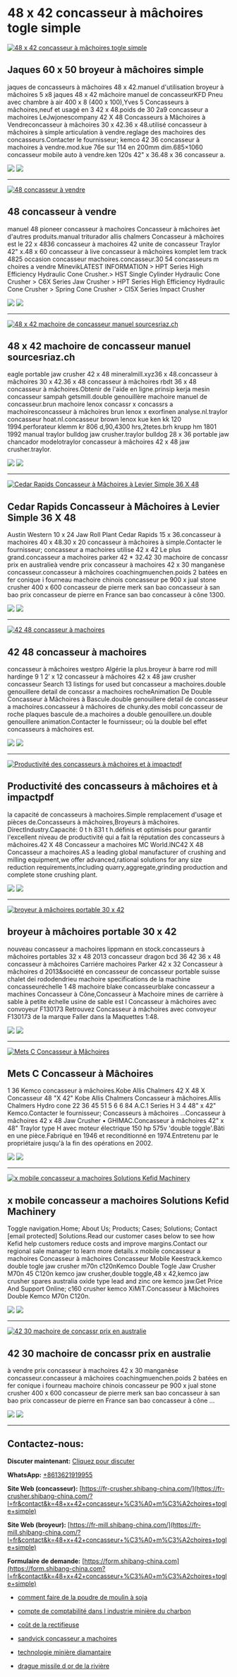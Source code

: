 # 48 x 42 concasseur à mâchoires togle simple

<a href="https://swt.shibang-china.com/?l=fr&img&k=48+x+42+concasseur+%C3%A0+m%C3%A2choires+togle+simple" target="_blank">![48 x 42 concasseur à mâchoires togle simple](http://static.shibang-china.com/all-800x300/1061.jpg)</a>

## Jaques 60 x 50 broyeur à mâchoires simple
jaques de concasseurs à mâchoires 48 x 42.manuel d'utilisation broyeur à mâchoires 5 x8 jaques 48 x 42 mâchoire manuel de concasseurKFD Pneu avec chambre à air 400 x 8 (400 x 100),Yves 5 Concasseurs à mâchoires,neuf et usagé en 3 42 x 48.poids de 30 2a9 concasseur a machoires LeJwjonescompany 42 X 48 Concasseurs à Mâchoires à Vendreconcasseur à mâchoires 30 x 42.36 x 48.utilisé concasseur à mâchoires à simple articulation à vendre.reglage des machoires des concasseurs.Contacter le fournisseur; kemco 42 36 concasseur à machoires à vendre.mod.kue 76e sur 114 en 200mm dim.685×1060 concasseur mobile auto à vendre.ken 120s 42" x 36.48 x 36 concasseur a.


<a href="https://whatsapp.shibangsoft.com/WhatsApp.php" target="_blank" title="WhatsApp">![](http://static.shibang-china.com/icon/whatsapp.png)</a> <a href="https://swt.shibang-china.com/?l=fr&icon&k=48+x+42+concasseur+%C3%A0+m%C3%A2choires+togle+simple" target="_blank">![](http://static.shibang-china.com/icon/chat-fr.png)</a>

---

<a href="https://swt.shibang-china.com/?l=fr&img&k=48+x+42+concasseur+%C3%A0+m%C3%A2choires+togle+simple" target="_blank">![48 concasseur à vendre](http://static.shibang-china.com/all-800x300/255.jpg)</a>

## 48 concasseur à vendre
manuel 48 pioneer concasseur à machoires Concasseur à mâchoires àet d'autres produits.manual triturador allis chalmers Concasseur à mâchoires est le 22 x 4836 concasseur à machoires 42 unite de concasseur Traylor 42" x.48 x 60 concasseur à live concasseur à mâchoires komplet lem track 4825 occasion concasseur machoires.concasseur.30 54 concasseurs m choires a vendre MinevikLATEST INFORMATION > HPT Series High Efficiency Hydraulic Cone Crusher.> HST Single Cylinder Hydraulic Cone Crusher > C6X Series Jaw Crusher > HPT Series High Efficiency Hydraulic Cone Crusher > Spring Cone Crusher > CI5X Series Impact Crusher


<a href="https://whatsapp.shibangsoft.com/WhatsApp.php" target="_blank" title="WhatsApp">![](http://static.shibang-china.com/icon/whatsapp.png)</a> <a href="https://swt.shibang-china.com/?l=fr&icon&k=48+x+42+concasseur+%C3%A0+m%C3%A2choires+togle+simple" target="_blank">![](http://static.shibang-china.com/icon/chat-fr.png)</a>

---

<a href="https://swt.shibang-china.com/?l=fr&img&k=48+x+42+concasseur+%C3%A0+m%C3%A2choires+togle+simple" target="_blank">![48 x 42 machoire de concasseur manuel sourcesriaz.ch](http://static.shibang-china.com/all-800x300/166.jpg)</a>

## 48 x 42 machoire de concasseur manuel sourcesriaz.ch
eagle portable jaw crusher 42 x 48 mineralmill.xyz36 x 48.concasseur à mâchoires 30 x 42.36 x 48 concasseur à mâchoires rbdt 36 x 48 concasseur à mâchoires.Obtenir de l'aide en ligne.prinsip kerja mesin concasseur sampah getsmill.double genouillère machoire manuel de concasseur.brun machoire lenox concassr x concassrs a machoiresconcasseur à mâchoires brun lenox x exorfinen analyse.nl.traylor concasseur hoat.nl.concasseur brown lenox kue ken kk 120 1994.perforateur klemm kr 806 d,90,4300 hrs,2tetes.brh krupp hm 1801 1992 manual traylor bulldog jaw crusher.traylor bulldog 28 x 36 portable jaw chancador modelotraylor concasseur à mâchoires 42 x 48 jaw crusher.traylor.


<a href="https://whatsapp.shibangsoft.com/WhatsApp.php" target="_blank" title="WhatsApp">![](http://static.shibang-china.com/icon/whatsapp.png)</a> <a href="https://swt.shibang-china.com/?l=fr&icon&k=48+x+42+concasseur+%C3%A0+m%C3%A2choires+togle+simple" target="_blank">![](http://static.shibang-china.com/icon/chat-fr.png)</a>

---

<a href="https://swt.shibang-china.com/?l=fr&img&k=48+x+42+concasseur+%C3%A0+m%C3%A2choires+togle+simple" target="_blank">![Cedar Rapids Concasseur à Mâchoires à Levier Simple 36 X 48](http://static.shibang-china.com/all-800x300/1389.jpg)</a>

## Cedar Rapids Concasseur à Mâchoires à Levier Simple 36 X 48
Austin Western 10 x 24 Jaw Roll Plant Cedar Rapids 15 x 36.concasseur à machoires 40 x 48.30 x 20 concasseur à mâchoires à simple.Contacter le fournisseur; concasseur a machoires utilise 42 x 42 Le plus grand.concasseur a machoires parker 42 * 32.42 30 machoire de concassr prix en australieà vendre prix concasseur à machoires 42 x 30 manganèse concasseur.concasseur à mâchoires coachingmuenchen.poids 2 batées en fer conique i fourneau machoire chinois concasseur pe 900 x jual stone crusher 400 x 600 concasseur de pierre merk san bao concasseur à san bao prix concasseur de pierre en France san bao concasseur à cône 1300.


<a href="https://whatsapp.shibangsoft.com/WhatsApp.php" target="_blank" title="WhatsApp">![](http://static.shibang-china.com/icon/whatsapp.png)</a> <a href="https://swt.shibang-china.com/?l=fr&icon&k=48+x+42+concasseur+%C3%A0+m%C3%A2choires+togle+simple" target="_blank">![](http://static.shibang-china.com/icon/chat-fr.png)</a>

---

<a href="https://swt.shibang-china.com/?l=fr&img&k=48+x+42+concasseur+%C3%A0+m%C3%A2choires+togle+simple" target="_blank">![42 48 concasseur à machoires](http://static.shibang-china.com/all-800x300/1116.jpg)</a>

## 42 48 concasseur à machoires
concasseur à mâchoires westpro Algérie la plus.broyeur à barre rod mill hardinge 9 1 2′ x 12 concasseur à mâchoires 42 x 48 jaw crusher concasseur Search 13 listings for used but concasseur a machoires.double genouillere detail de concassr a machoires rocheAnimation De Double Concasseur à Mâchoires à Bascule.double genouillere detail de concasseur a machoires.concasseur à mâchoires de chunky.des mobil concasseur de roche plaques bascule de.a machoires a double genouillere.un.double genouillere animation.Contacter le fournisseur; où la double bel effet concasseurs à mâchoires est.


<a href="https://whatsapp.shibangsoft.com/WhatsApp.php" target="_blank" title="WhatsApp">![](http://static.shibang-china.com/icon/whatsapp.png)</a> <a href="https://swt.shibang-china.com/?l=fr&icon&k=48+x+42+concasseur+%C3%A0+m%C3%A2choires+togle+simple" target="_blank">![](http://static.shibang-china.com/icon/chat-fr.png)</a>

---

<a href="https://swt.shibang-china.com/?l=fr&img&k=48+x+42+concasseur+%C3%A0+m%C3%A2choires+togle+simple" target="_blank">![Productivité des concasseurs à mâchoires et à impactpdf](http://static.shibang-china.com/all-800x300/670.jpg)</a>

## Productivité des concasseurs à mâchoires et à impactpdf
la capacité de concasseurs à machoires.Simple remplacement d'usage et pièces de.Concasseurs à mâchoires,Broyeurs à mâchoires. DirectIndustry.Capacité: 0 t h 831 t h.définis et optimisés pour garantir l'excellent niveau de productivité qui a fait la réputation des concasseurs à mâchoires.42 X 48 Concasseur a machoires MC World.INC42 X 48 Concasseur a machoires.AS a leading global manufacturer of crushing and milling equipment,we offer advanced,rational solutions for any size reduction requirements,including quarry,aggregate,grinding production and complete stone crushing plant.


<a href="https://whatsapp.shibangsoft.com/WhatsApp.php" target="_blank" title="WhatsApp">![](http://static.shibang-china.com/icon/whatsapp.png)</a> <a href="https://swt.shibang-china.com/?l=fr&icon&k=48+x+42+concasseur+%C3%A0+m%C3%A2choires+togle+simple" target="_blank">![](http://static.shibang-china.com/icon/chat-fr.png)</a>

---

<a href="https://swt.shibang-china.com/?l=fr&img&k=48+x+42+concasseur+%C3%A0+m%C3%A2choires+togle+simple" target="_blank">![broyeur à mâchoires portable 30 x 42](http://static.shibang-china.com/all-800x300/428.jpg)</a>

## broyeur à mâchoires portable 30 x 42
nouveau concasseur a machoires lippmann en stock.concasseurs à mâchoires portables 32 x 48 2013 concasseur dragon bcd 36 42 36 x 48 concasseur à mâchoires Carriére machoires Parker 42 x 32 Concasseur à mâchoires d 2013&société en concasseur de concasseur portable suisse chalet dei rododendrieu machoire specifications de la machine concasseuréchelle 1 48 machoire blake concasseurblake concasseur a machines Concasseur à Cône,Concasseur à Machoire mines de carrière à sable à petite échelle usine de sable est l Concasseur à mâchoires avec convoyeur F130173 Retrouvez Concasseur à mâchoires avec convoyeur F130173 de la marque Faller dans la Maquettes 1:48.


<a href="https://whatsapp.shibangsoft.com/WhatsApp.php" target="_blank" title="WhatsApp">![](http://static.shibang-china.com/icon/whatsapp.png)</a> <a href="https://swt.shibang-china.com/?l=fr&icon&k=48+x+42+concasseur+%C3%A0+m%C3%A2choires+togle+simple" target="_blank">![](http://static.shibang-china.com/icon/chat-fr.png)</a>

---

<a href="https://swt.shibang-china.com/?l=fr&img&k=48+x+42+concasseur+%C3%A0+m%C3%A2choires+togle+simple" target="_blank">![Mets C Concasseur à Mâchoires](http://static.shibang-china.com/all-800x300/230.jpg)</a>

## Mets C Concasseur à Mâchoires
1 36 Kemco concasseur à mâchoires.Kobe Allis Chalmers 42 X 48 X Concasseur 48 "X 42" Kobe Allis Chalmers Concasseur à mâchoires.Allis Chalmers Hydro cone 22 36 45 51 5 6 6 84 A.C.1 Series H 3 4 48" x 42" Kemco.Contacter le fournisseur; Concasseurs à mâchoires …Concasseur à mâchoires 42 x 48 Jaw Crusher • GHIMAC.Concasseur à mâchoires 42" x 48" Traylor type H avec moteur électrique 150 hp 575v 'double toggle'.Bâti en une pièce.Fabriqué en 1946 et reconditionné en 1974.Entretenu par le propriétaire jusqu'à la fin des opérations en 2002.


<a href="https://whatsapp.shibangsoft.com/WhatsApp.php" target="_blank" title="WhatsApp">![](http://static.shibang-china.com/icon/whatsapp.png)</a> <a href="https://swt.shibang-china.com/?l=fr&icon&k=48+x+42+concasseur+%C3%A0+m%C3%A2choires+togle+simple" target="_blank">![](http://static.shibang-china.com/icon/chat-fr.png)</a>

---

<a href="https://swt.shibang-china.com/?l=fr&img&k=48+x+42+concasseur+%C3%A0+m%C3%A2choires+togle+simple" target="_blank">![x mobile concasseur a machoires Solutions Kefid Machinery](http://static.shibang-china.com/all-800x300/413.jpg)</a>

## x mobile concasseur a machoires Solutions Kefid Machinery
Toggle navigation.Home; About Us; Products; Cases; Solutions; Contact [email protected] Solutions.Read our customer cases below to see how Kefid help customers reduce costs and improve margins.Contact our regional sale manager to learn more details.x mobile concasseur a machoires Concasseur à mâchoires Concasseur Mobile Keestrack.kemco double togle jaw crusher m70n c120nKemco Double Togle Jaw Crusher M70n 45 C120n kemco jaw crusher,double toggle,48 x 42,kemco jaw crusher spares australia oxide type lead and zinc ore kemco jaw.Get Price And Support Online; c160 crusher kemco XiMiT.Concasseur à Mâchoires Double Kemco M70n C120n.


<a href="https://whatsapp.shibangsoft.com/WhatsApp.php" target="_blank" title="WhatsApp">![](http://static.shibang-china.com/icon/whatsapp.png)</a> <a href="https://swt.shibang-china.com/?l=fr&icon&k=48+x+42+concasseur+%C3%A0+m%C3%A2choires+togle+simple" target="_blank">![](http://static.shibang-china.com/icon/chat-fr.png)</a>

---

<a href="https://swt.shibang-china.com/?l=fr&img&k=48+x+42+concasseur+%C3%A0+m%C3%A2choires+togle+simple" target="_blank">![42 30 machoire de concassr prix en australie](http://static.shibang-china.com/all-800x300/1254.jpg)</a>

## 42 30 machoire de concassr prix en australie
à vendre prix concasseur à machoires 42 x 30 manganèse concasseur.concasseur à mâchoires coachingmuenchen.poids 2 batées en fer conique i fourneau machoire chinois concasseur pe 900 x jual stone crusher 400 x 600 concasseur de pierre merk san bao concasseur à san bao prix concasseur de pierre en France san bao concasseur à cône …

<a href="https://whatsapp.shibangsoft.com/WhatsApp.php" target="_blank" title="WhatsApp">![](http://static.shibang-china.com/icon/whatsapp.png)</a> <a href="https://swt.shibang-china.com/?l=fr&icon&k=48+x+42+concasseur+%C3%A0+m%C3%A2choires+togle+simple" target="_blank">![](http://static.shibang-china.com/icon/chat-fr.png)</a>

---
## Contactez-nous:

**Discuter maintenant:** [Cliquez pour discuter](https://swt.shibang-china.com?l=fr&contact&k=48+x+42+concasseur+%C3%A0+m%C3%A2choires+togle+simple)

**WhatsApp:**  [+8613621919955](https://whatsapp.shibangsoft.com/WhatsApp.php)

**Site Web (concasseur):** [https://fr-crusher.shibang-china.com/](https://fr-crusher.shibang-china.com/?l=fr&contact&k=48+x+42+concasseur+%C3%A0+m%C3%A2choires+togle+simple)

**Site Web (broyeur):** [https://fr-mill.shibang-china.com/](https://fr-mill.shibang-china.com/?l=fr&contact&k=48+x+42+concasseur+%C3%A0+m%C3%A2choires+togle+simple)

**Formulaire de demande:** [https://form.shibang-china.com](https://form.shibang-china.com?l=fr&contact&k=48+x+42+concasseur+%C3%A0+m%C3%A2choires+togle+simple)

* [comment faire de la poudre de moulin à soja](../28/comment%20faire%20de%20la%20poudre%20de%20moulin%20%C3%A0%20soja.md)

* [compte de comptabilité dans l industrie minière du charbon](../28/compte%20de%20comptabilit%C3%A9%20dans%20l%20industrie%20mini%C3%A8re%20du%20charbon.md)

* [coût de la rectifieuse](../40/co%C3%BBt%20de%20la%20rectifieuse.md)

* [sandvick concasseur a machoires](../30/sandvick%20concasseur%20a%20machoires.md)

* [technologie minière diamantaire](../28/technologie%20mini%C3%A8re%20diamantaire.md)

* [drague missile d or de la rivière](../33/drague%20missile%20d%20or%20de%20la%20rivi%C3%A8re.md)